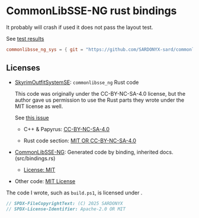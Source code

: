 # CommonLibSSE-NG rust bindings

It probably will crash if used it does not pass the layout test.

See [test results](./test_results.txt)

```toml
commonlibsse_ng_sys = { git = "https://github.com/SARDONYX-sard/commonlibsse_ng", rev = "80681c3" } # Fixed by rev(commit sha)
```

## Licenses

- [SkyrimOutfitSystemSE](https://gitlab.com/metricexpansion/SkyrimOutfitSystemSE): `commonlibsse_ng` Rust code

  This code was originally under the CC-BY-NC-SA-4.0 license, but the author gave us permission to use the Rust parts they wrote under the MIT license as well.

  See [this issue](https://gitlab.com/metricexpansion/SkyrimOutfitSystemSE/-/issues/2#note_2332635556)

  - C++ & Papyrus: [CC-BY-NC-SA-4.0](https://gitlab.com/metricexpansion/SkyrimOutfitSystemSE/-/blob/master/LICENSE.md?ref_type=heads)

  - Rust code section: [MIT OR CC-BY-NC-SA-4.0](https://gitlab.com/metricexpansion/SkyrimOutfitSystemSE/-/blob/master/LICENSE.md?ref_type=heads)

- [CommonLibSSE-NG](https://github.com/CharmedBaryon/CommonLibSSE-NG): Generated code by binding, inherited docs.(src/bindings.rs)

  - [License: MIT](https://github.com/CharmedBaryon/CommonLibSSE-NG/blob/main/LICENSE)

- Other code: [MIT License](./LICENSE-MIT)

The code I wrote, such as `build.ps1`, is licensed under .

```rust
// SPDX-FileCopyrightText: (C) 2025 SARDONYX
// SPDX-License-Identifier: Apache-2.0 OR MIT
```
